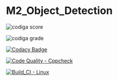 # M2_Object_Detection

![codiga score](https://api.codiga.io/project/32917/score/svg)

![codiga grade](https://api.codiga.io/project/32917/status/svg)

[![Codacy Badge](https://app.codacy.com/project/badge/Grade/acd083aa09684f768139ba0b359b0b9f)](https://www.codacy.com/gh/yandrapusomasekhar/M2_Object_Detection/dashboard?utm_source=github.com&amp;utm_medium=referral&amp;utm_content=yandrapusomasekhar/M2_Object_Detection&amp;utm_campaign=Badge_Grade)

[![Code Quality - Cppcheck](https://github.com/yandrapusomasekhar/M2_Object_Detection/actions/workflows/c-cpp.yml/badge.svg)](https://github.com/yandrapusomasekhar/M2_Object_Detection/actions/workflows/c-cpp.yml)

[![Build_CI - Linux](https://github.com/yandrapusomasekhar/M2_Object_Detection/actions/workflows/linux.yml/badge.svg)](https://github.com/yandrapusomasekhar/M2_Object_Detection/actions/workflows/linux.yml)

